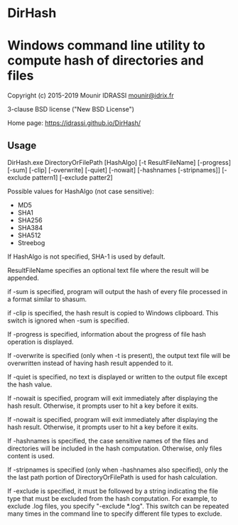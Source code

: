 # DirHash
Windows command line utility to compute hash of directories and files
=====================================================================

Copyright (c) 2015-2019 Mounir IDRASSI
mounir@idrix.fr

3-clause BSD license ("New BSD License")

Home page: https://idrassi.github.io/DirHash/

Usage
------------

DirHash.exe DirectoryOrFilePath [HashAlgo] [-t ResultFileName] [-progress] [-sum] [-clip] [-overwrite] [-quiet] [-nowait] [-hashnames [-stripnames]] [-exclude pattern1] [-exclude patter2] 

Possible values for HashAlgo (not case sensitive):
- MD5
- SHA1
- SHA256
- SHA384
- SHA512
- Streebog

If HashAlgo is not specified, SHA-1 is used by default.

ResultFileName specifies an optional text file where the result will be appended.

if -sum is specified, program will output the hash of every file processed in a format similar to shasum.

if -clip is specified, the hash result is copied to Windows clipboard. This switch is ignored when -sum is specified.

If -progress is specified, information about the progress of file hash operation is displayed.

If -overwrite is specified (only when -t is present), the output text file will be overwritten instead of having hash result appended to it.

If -quiet is specified, no text is displayed or written to the output file except the hash value.

If -nowait is specified, program will exit immediately after displaying the hash result. Otherwise, it prompts user to hit a key before it exits.

If -nowait is specified, program will exit immediately after displaying the hash result. Otherwise, it prompts user to hit a key before it exits.

If -hashnames is specified, the case sensitive names of the files and directories will be included in the hash computation. Otherwise, only files content is used.

If -stripnames is specified (only when -hashnames also specified), only the the last path portion of DirectoryOrFilePath is used for hash calculation.

If -exclude is specified, it must be followed by a string indicating the file type that must be excluded from the hash computation. For example, to exclude .log files, you specify "-exclude *.log". This switch can be repeated many times in the command line to specify different file types to exclude.

